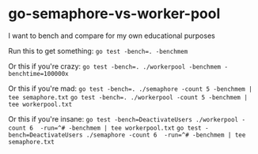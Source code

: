 # go-semaphore-vs-worker-pool
I want to bench and compare for my own educational purposes

Run this to get something:
`go test -bench=. -benchmem`

Or this if you're crazy:
`go test -bench=. ./workerpool -benchmem -benchtime=100000x`

Or this if you're mad:
`go test -bench=. ./semaphore -count 5 -benchmem | tee semaphore.txt`
`go test -bench=. ./workerpool -count 5 -benchmem | tee workerpool.txt`

Or this if you're insane:
`go test -bench=DeactivateUsers ./workerpool -count 6  -run=^# -benchmem | tee workerpool.txt`
`go test -bench=DeactivateUsers ./semaphore -count 6  -run=^# -benchmem | tee semaphore.txt`

